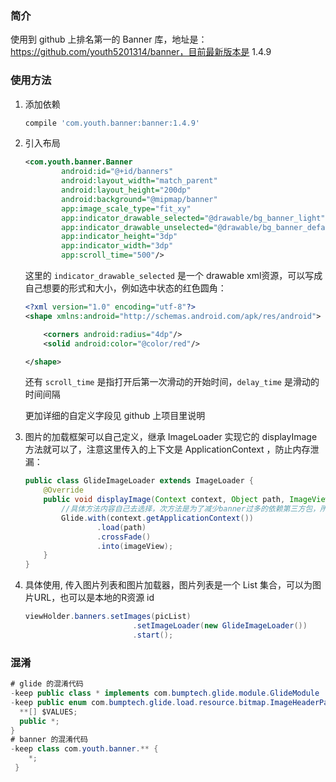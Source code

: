### 简介

使用到 github 上排名第一的 Banner 库，地址是：https://github.com/youth5201314/banner，目前最新版本是 1.4.9

### 使用方法

1. 添加依赖

   ```groovy
   compile 'com.youth.banner:banner:1.4.9'
   ```

2. 引入布局

   ```xml
   <com.youth.banner.Banner
           android:id="@+id/banners"
           android:layout_width="match_parent"
           android:layout_height="200dp"
           android:background="@mipmap/banner"
           app:image_scale_type="fit_xy"
           app:indicator_drawable_selected="@drawable/bg_banner_light"
           app:indicator_drawable_unselected="@drawable/bg_banner_default"
           app:indicator_height="3dp"
           app:indicator_width="3dp"
           app:scroll_time="500"/>
   ```

   这里的 `indicator_drawable_selected` 是一个 drawable xml资源，可以写成自己想要的形式和大小，例如选中状态的红色圆角：

   ```xml
   <?xml version="1.0" encoding="utf-8"?>
   <shape xmlns:android="http://schemas.android.com/apk/res/android">

       <corners android:radius="4dp"/>
       <solid android:color="@color/red"/>

   </shape>
   ```

   还有 `scroll_time` 是指打开后第一次滑动的开始时间，`delay_time` 是滑动的时间间隔

   更加详细的自定义字段见 github 上项目里说明

3. 图片的加载框架可以自己定义，继承 ImageLoader 实现它的 displayImage 方法就可以了，注意这里传入的上下文是 ApplicationContext ，防止内存泄漏：

   ```java
   public class GlideImageLoader extends ImageLoader {
       @Override
       public void displayImage(Context context, Object path, ImageView imageView) {
           //具体方法内容自己去选择，次方法是为了减少banner过多的依赖第三方包，所以将这个权限开放给使用者去选择
           Glide.with(context.getApplicationContext())
                   .load(path)
                   .crossFade()
                   .into(imageView);
       }
   }
   ```

4. 具体使用, 传入图片列表和图片加载器，图片列表是一个 List 集合，可以为图片URL，也可以是本地的R资源 id

   ```java
   viewHolder.banners.setImages(picList)
                           .setImageLoader(new GlideImageLoader())
                           .start();
   ```

### 混淆

```java
# glide 的混淆代码
-keep public class * implements com.bumptech.glide.module.GlideModule
-keep public enum com.bumptech.glide.load.resource.bitmap.ImageHeaderParser$** {
  **[] $VALUES;
  public *;
}
# banner 的混淆代码
-keep class com.youth.banner.** {
    *;
 }
```

